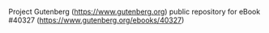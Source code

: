 Project Gutenberg (https://www.gutenberg.org) public repository for eBook #40327 (https://www.gutenberg.org/ebooks/40327)
